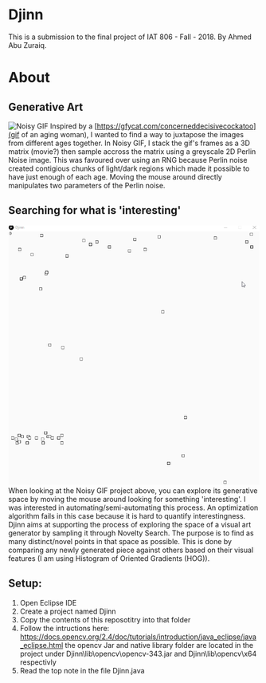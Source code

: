 # Djinn
This is a submission to the final project of IAT 806 - Fall - 2018. By Ahmed Abu Zuraiq.

# About
## Generative Art
![Noisy GIF](https://github.com/abuzreq/Djinn/blob/master/time.gif)
Inspired by a [https://gfycat.com/concerneddecisivecockatoo](gif of an aging woman), I wanted to find a way to juxtapose the images from different ages together. In Noisy GIF, I stack the gif's frames as a 3D matrix (movie?) then sample accross the matrix using a greyscale 2D Perlin Noise image. This was favoured over using an RNG because Perlin noise created contigious chunks of light/dark regions which made it possible to have just enough of each age. Moving the mouse around directly manipulates two parameters of the Perlin noise.

## Searching for what is 'interesting'
![Noisy GIF](https://github.com/abuzreq/Djinn/blob/master/djinn.gif)
When looking at the Noisy GIF project above, you can explore its generative space by moving the mouse around looking for something 'interesting'. I was interested in automating/semi-automating this process. An optimization algorithm fails in this case because it is hard to quantify interestingness. Djinn aims at supporting the process of exploring the space of a visual art generator by sampling it through Novelty Search. The purpose is to find as many distinct/novel points in that space as possible. This is done by comparing any newly generated piece against others based on their visual features (I am using Histogram of Oriented Gradients (HOG)).


## Setup:
1) Open Eclipse IDE
2) Create a project named Djinn
3) Copy the contents of this reposotitry into that folder
4) Follow the intructions here: 
https://docs.opencv.org/2.4/doc/tutorials/introduction/java_eclipse/java_eclipse.html
the opencv Jar and native library folder are located in the project under 
Djinn\lib\opencv\opencv-343.jar
and 
Djinn\lib\opencv\x64 
respectivly
5) Read the top note in the file Djinn.java



